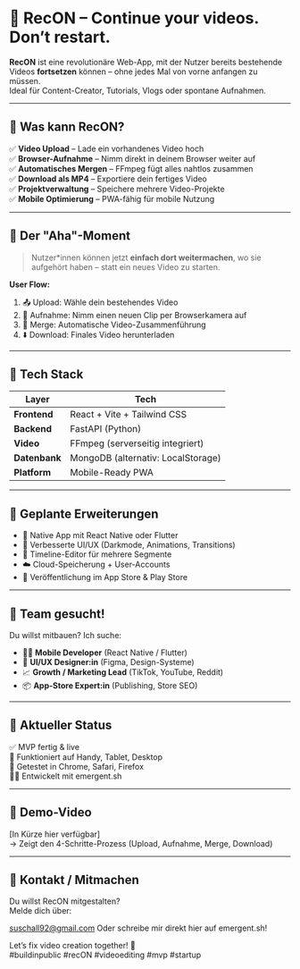 # 🎥 RecON – Continue your videos. Don’t restart.

**RecON** ist eine revolutionäre Web-App, mit der Nutzer bereits bestehende Videos **fortsetzen** können – ohne jedes Mal von vorne anfangen zu müssen.  
Ideal für Content-Creator, Tutorials, Vlogs oder spontane Aufnahmen.

---

## 🚀 Was kann RecON?

✅ **Video Upload** – Lade ein vorhandenes Video hoch  
✅ **Browser-Aufnahme** – Nimm direkt in deinem Browser weiter auf  
✅ **Automatisches Mergen** – FFmpeg fügt alles nahtlos zusammen  
✅ **Download als MP4** – Exportiere dein fertiges Video  
✅ **Projektverwaltung** – Speichere mehrere Video-Projekte  
✅ **Mobile Optimierung** – PWA-fähig für mobile Nutzung

---

## 🧠 Der "Aha"-Moment

> Nutzer*innen können jetzt **einfach dort weitermachen**, wo sie aufgehört haben – statt ein neues Video zu starten.

**User Flow:**
1. 📤 Upload: Wähle dein bestehendes Video  
2. 🎥 Aufnahme: Nimm einen neuen Clip per Browserkamera auf  
3. 🧵 Merge: Automatische Video-Zusammenführung  
4. ⬇️ Download: Finales Video herunterladen

---

## 🧰 Tech Stack

| Layer        | Tech                                |
|--------------|--------------------------------------|
| **Frontend** | React + Vite + Tailwind CSS          |
| **Backend**  | FastAPI (Python)                     |
| **Video**    | FFmpeg (serverseitig integriert)     |
| **Datenbank**| MongoDB (alternativ: LocalStorage)   |
| **Platform** | Mobile-Ready PWA                     |

---

## 🔧 Geplante Erweiterungen

- 📲 Native App mit React Native oder Flutter  
- 🎨 Verbesserte UI/UX (Darkmode, Animations, Transitions)  
- 🔁 Timeline-Editor für mehrere Segmente  
- ☁️ Cloud-Speicherung + User-Accounts  
- 🚀 Veröffentlichung im App Store & Play Store

---

## 👥 Team gesucht!

Du willst mitbauen? Ich suche:

- 👨‍💻 **Mobile Developer** (React Native / Flutter)
- 🎨 **UI/UX Designer:in** (Figma, Design-Systeme)
- 📈 **Growth / Marketing Lead** (TikTok, YouTube, Reddit)
- 📦 **App-Store Expert:in** (Publishing, Store SEO)

---

## 🧪 Aktueller Status

✅ MVP fertig & live  
📱 Funktioniert auf Handy, Tablet, Desktop  
🎯 Getestet in Chrome, Safari, Firefox  
🧑‍💻 Entwickelt mit emergent.sh

---

## 📸 Demo-Video

[In Kürze hier verfügbar]  
→ Zeigt den 4-Schritte-Prozess (Upload, Aufnahme, Merge, Download)

---

## 📣 Kontakt / Mitmachen

Du willst RecON mitgestalten?  
Melde dich über:

suschall92@gmail.com
Oder schreibe mir direkt hier auf emergent.sh!

Let’s fix video creation together! 🚀  
#buildinpublic #recON #videoediting #mvp #startup

